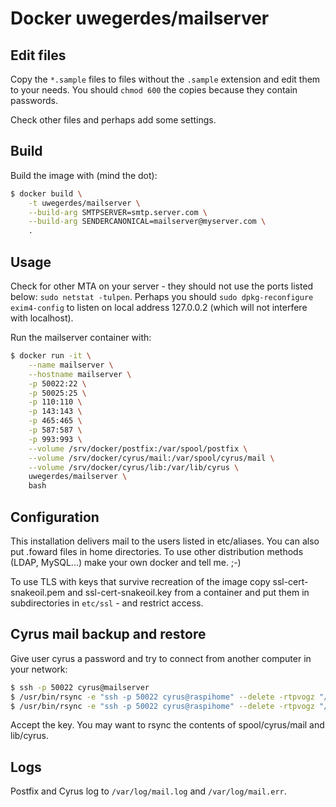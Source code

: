 # Docker uwegerdes/mailserver

## Edit files

Copy the `*.sample` files to files without the `.sample` extension and edit them to your needs. You should `chmod 600` the copies because they contain passwords.

Check other files and perhaps add some settings.

## Build

Build the image with (mind the dot):

```bash
$ docker build \
	-t uwegerdes/mailserver \
	--build-arg SMTPSERVER=smtp.server.com \
	--build-arg SENDERCANONICAL=mailserver@myserver.com \
	.
```

## Usage

Check for other MTA on your server - they should not use the ports listed below: `sudo netstat -tulpen`. Perhaps you should `sudo dpkg-reconfigure exim4-config` to listen on local address 127.0.0.2 (which will not interfere with localhost).

Run the mailserver container with:

```bash
$ docker run -it \
	--name mailserver \
	--hostname mailserver \
	-p 50022:22 \
	-p 50025:25 \
	-p 110:110 \
	-p 143:143 \
	-p 465:465 \
	-p 587:587 \
	-p 993:993 \
	--volume /srv/docker/postfix:/var/spool/postfix \
	--volume /srv/docker/cyrus/mail:/var/spool/cyrus/mail \
	--volume /srv/docker/cyrus/lib:/var/lib/cyrus \
	uwegerdes/mailserver \
	bash
```

## Configuration

This installation delivers mail to the users listed in etc/aliases. You can also put .foward files in home directories. To use other distribution methods (LDAP, MySQL...) make your own docker and tell me. ;-)

To use TLS with keys that survive recreation of the image copy ssl-cert-snakeoil.pem and ssl-cert-snakeoil.key from a container and put them in subdirectories in `etc/ssl` - and restrict access.


## Cyrus mail backup and restore

Give user cyrus a password and try to connect from another computer in your network:

```bash
$ ssh -p 50022 cyrus@mailserver
$ /usr/bin/rsync -e "ssh -p 50022 cyrus@raspihome" --delete -rtpvogz "/var/lib/cyrus/" "cyrus@raspihome:/srv/docker/cyrus/lib"
$ /usr/bin/rsync -e "ssh -p 50022 cyrus@raspihome" --delete -rtpvogz "/var/spool/cyrus/mail/u/" "cyrus@raspihome:/srv/docker/cyrus/mail/u"
```

Accept the key. You may want to rsync the contents of spool/cyrus/mail and lib/cyrus.

## Logs

Postfix and Cyrus log to `/var/log/mail.log` and `/var/log/mail.err`.
